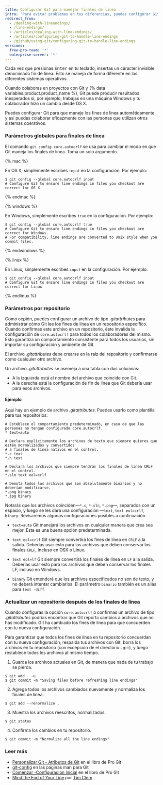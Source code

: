 ```yaml
---
title: Configurar Git para manejar finales de línea
intro: 'Para evitar problemas en tus diferencias, puedes configurar Git para manejar correctamente los finales de línea.'
redirect_from:
  - /dealing-with-lineendings/
  - /line-endings/
  - /articles/dealing-with-line-endings/
  - /articles/configuring-git-to-handle-line-endings
  - /github/using-git/configuring-git-to-handle-line-endings
versions:
  free-pro-team: '*'
  enterprise-server: '*'
---
```

Cada vez que presionas <kbd>Enter</kbd> en tu teclado, insertas un caracter invisible denominado fin de línea. Esto se maneja de forma diferente en los diferentes sistemas operativos.

Cuando colaboras en proyectos con Git y {% data variables.product.product_name %}, Git puede producir resultados inesperados si, por ejemplo, trabajas en una máquina Windows y tu colaborador hizo un cambio desde OS X.

Puedes configurar Git para que maneje los fines de línea automáticamente y así puedas colaborar eficazmente con las personas que utilizan otros sistemas operativos.

### Parámetros globales para finales de línea

El comando `git config core.autocrlf` se usa para cambiar el modo en que Git maneja los finales de línea. Toma un solo argumento.

{% mac %}

En OS X, simplemente escribes `input` en la configuración. Por ejemplo:

```shell
$ git config --global core.autocrlf input
# Configure Git to ensure line endings in files you checkout are correct for OS X
```

{% endmac %}

{% windows %}

En Windows, simplemente escribes `true` en la configuración. Por ejemplo:

```shell
$ git config --global core.autocrlf true
# Configure Git to ensure line endings in files you checkout are correct for Windows.
# For compatibility, line endings are converted to Unix style when you commit files.
```

{% endwindows %}

{% linux %}

En Linux, simplemente escribes `input` en la configuración. Por ejemplo:

```shell
$ git config --global core.autocrlf input
# Configure Git to ensure line endings in files you checkout are correct for Linux
```

{% endlinux %}

### Parámetros por repositorio

Como ocpión, puedes configurar un archivo de tipo *.gitattributes* para administrar cómo Git lee los fines de línea en un repositorio específico. Cuando confirmas este archivo en un repositorio, éste invalida la configuración de `core.autocrlf` para todos los colaboradores del mismo. Esto garantiza un comportamiento consistente para todos los usuarios, sin importar su configuración y ambiente de Git.

El archivo *.gitattributes* debe crearse en la raíz del repositorio y confirmarse como cualquier otro archivo.

Un archivo *.gitattributes* se asemeja a una tabla con dos columnas:

* A la izquierda está el nombre del archivo que coincide con Git.
* A la derecha está la configuración de fin de línea que Git debería usar para esos archivos.

#### Ejemplo

Aquí hay un ejemplo de archivo *.gitattributes*. Puedes usarlo como plantilla para tus repositorios:

```
# Esteblece el comportamiento predeterminado, en caso de que las personas no tengan configurado core.autocrlf.
* text=auto

# Declara explícitamente los archivos de texto que siempre quieres que estén normalizados y convertidos
# a finales de línea nativos en el control.
*.c text
*.h text

# Declara los archivos que siempre tendrán los finales de línea CRLF en el control.
*.sln text eol=crlf

# Denota todos los archivos que son absolutamente binarios y no deberían modificarse.
*.png binary
*.jpg binary
```

Notarás que los archivos coinciden—`*.c`, `*.sln`, `*.png`—, separados con un espacio, y luego se les dará una configuración —`text`, `text eol=crlf`, `binary`. Revisaremos algunas configuraciones posibles a continuación.

- `text=auto` Git manejará los archivos en cualquier manera que crea sea mejor. Esta es una buena opción predeterminada.

- `text eol=crlf` Git siempre convertirá los fines de línea en `CRLF` a la salida. Deberías usar esto para los archivos que deben conservar los finales `CRLF`, incluso en OSX o Linux.

- `text eol=lf` Git siempre convertirá los finales de línea en `LF` a la salida. Deberías usar esto para los archivos que deben conservar los finales LF, incluso en Windows.

- `binary` Git entenderá que los archivos especificados no son de texto, y no deberá intentar cambiarlos. El parámetro `binario` también es un alias para `text -diff`.

### Actualizar un repositorio después de los finales de línea

Cuando configuras la opción `core.autocrlf` o confirmas un archivo de tipo *.gitattributes* podrías encontrar que Git reporta cambios a archivos que no has modificado. Git ha cambiado los fines de línea para que concuerden con tu nueva configuración.

Para garantizar que todos los fines de línea en tu repositorio concuerdan con tu nueva configuración, respalda tus archivos con Git, borra los archivos en tu repositorio (con excepción de el directorio `.git`), y luego restablece todos los archivos al mismo tiempo.

1. Guarda los archivos actuales en Git, de manera que nada de tu trabajo se pierda.
  ```shell
  $ git add . -u
  $ git commit -m "Saving files before refreshing line endings"
  ```
2. Agrega todos los archivos cambiados nuevamente y normaliza los finales de línea.
  ```shell
  $ git add --renormalize .
  ```
3. Muestra los archivos reescritos, normalizados.
  ```shell
  $ git status
  ```
4. Confirma los cambios en tu repositorio.
  ```shell
  $ git commit -m "Normalize all the line endings"
  ```

### Leer más

- [Personalizar Git - Atributos de Git](https://git-scm.com/book/en/Customizing-Git-Git-Attributes) en el libro de Pro Git
- [git-config](https://git-scm.com/docs/git-config) en las páginas man para Git
- [Comenzar -Configuración Inicial](https://git-scm.com/book/en/Getting-Started-First-Time-Git-Setup) en el libro de Pro Git
- [Mind the End of Your Line](http://adaptivepatchwork.com/2012/03/01/mind-the-end-of-your-line/) por [Tim Clem](https://github.com/tclem)

